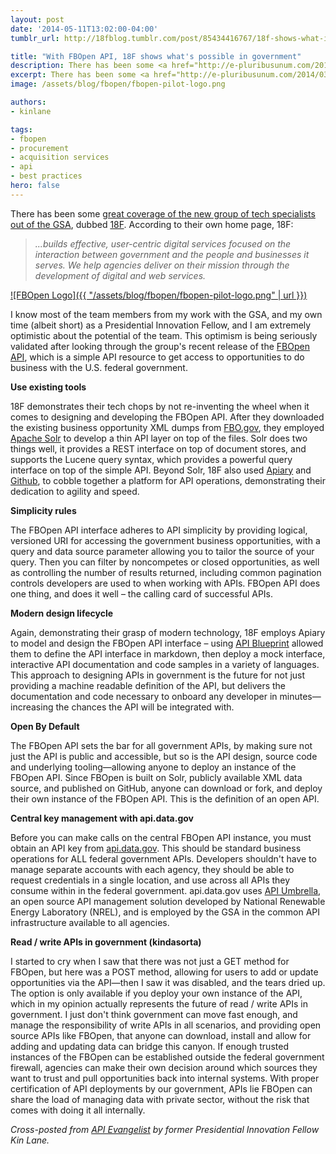```yaml
---
layout: post
date: '2014-05-11T13:02:00-04:00'
tumblr_url: http://18fblog.tumblr.com/post/85434416767/18f-shows-what-is-possible-in-government-with-fbopen

title: "With FBOpen API, 18F shows what's possible in government"
description: There has been some <a href="http://e-pluribusunum.com/2014/03/12/at-18f-in-gsa-u-s-seeks-to-tap-the-success-of-the-u-k-s-government-digital-services/">great coverage of the new group of tech specialists out of the GSA</a>, dubbed <a href="https://18f.gsa.gov/">18F</a>.
excerpt: There has been some <a href="http://e-pluribusunum.com/2014/03/12/at-18f-in-gsa-u-s-seeks-to-tap-the-success-of-the-u-k-s-government-digital-services/">great coverage of the new group of tech specialists out of the GSA</a>, dubbed <a href="https://18f.gsa.gov/">18F</a>.
image: /assets/blog/fbopen/fbopen-pilot-logo.png

authors:
- kinlane

tags:
- fbopen
- procurement
- acquisition services
- api
- best practices
hero: false
---
```


There has been some [great coverage of the new group of tech specialists
out of the
GSA](http://e-pluribusunum.com/2014/03/12/at-18f-in-gsa-u-s-seeks-to-tap-the-success-of-the-u-k-s-government-digital-services/),
dubbed [18F](https://18f.gsa.gov/). According to their own home page,
18F:

> *...builds effective, user-centric digital services focused on the
> interaction between government and the people and businesses it
> serves. We help agencies deliver on their mission through the
> development of digital and web services.*

[![FBOpen
Logo]({{ "/assets/blog/fbopen/fbopen-pilot-logo.png" | url }})](https://fbopen.gsa.gov)

I know most of the team members from my work with the GSA, and my own
time (albeit short) as a Presidential Innovation Fellow, and I am
extremely optimistic about the potential of the team. This optimism is
being seriously validated after looking through the group's recent
release of the [FBOpen API](http://docs.fbopen.apiary.io), which is a
simple API resource to get access to opportunities to do business with
the U.S. federal government.

**Use existing tools**

18F demonstrates their tech chops by not re-inventing the wheel when it
comes to designing and developing the FBOpen API. After they downloaded
the existing business opportunity XML dumps from
[FBO.gov](https://www.fbo.gov), they employed [Apache
Solr](https://lucene.apache.org/solr/) to develop a thin API layer on
top of the files. Solr does two things well, it provides a REST
interface on top of document stores, and supports the Lucene query
syntax, which provides a powerful query interface on top of the simple
API. Beyond Solr, 18F also used [Apiary](https://apiary.io) and
[Github](https://github.com), to cobble together a platform for API
operations, demonstrating their dedication to agility and speed.

**Simplicity rules**

The FBOpen API interface adheres to API simplicity by providing
logical, versioned URI for accessing the government business
opportunities, with a query and data source parameter allowing you to
tailor the source of your query. Then you can filter by noncompetes or
closed opportunities, as well as controlling the number of results
returned, including common pagination controls developers are used to
when working with APIs. FBOpen API does one thing, and does it well –
the calling card of successful APIs.

**Modern design lifecycle**

Again, demonstrating their grasp of modern technology, 18F employs
Apiary to model and design the FBOpen API interface – using [API
Blueprint](https://apiblueprint.org) allowed them to define the API
interface in markdown, then deploy a mock interface, interactive API
documentation and code samples in a variety of languages. This approach
to designing APIs in government is the future for not just providing a
machine readable definition of the API, but delivers the documentation
and code necessary to onboard any developer in minutes—increasing the
chances the API will be integrated with.

**Open By Default**

The FBOpen API sets the bar for all government APIs, by making sure not
just the API is public and accessible, but so is the API design, source
code and underlying tooling—allowing anyone to deploy an instance of the
FBOpen API. Since FBOpen is built on Solr, publicly available XML data
source, and published on GitHub, anyone can download or fork, and deploy
their own instance of the FBOpen API. This is the definition of an open
API.

**Central key management with api.data.gov**

Before you can make calls on the central FBOpen API instance, you must
obtain an API key from [api.data.gov](https://api.data.gov). This should
be standard business operations for ALL federal government APIs.
Developers shouldn't have to manage separate accounts with each agency,
they should be able to request credentials in a single location, and use
across all APIs they consume within in the federal government.
api.data.gov uses [API Umbrella](https://github.com/NREL/api-umbrella),
an open source API management solution developed by National Renewable
Energy Laboratory (NREL), and is employed by the GSA in the common API
infrastructure available to all agencies.

**Read / write APIs in government (kindasorta)**

I started to cry when I saw that there was not just a GET method for
FBOpen, but here was a POST method, allowing for users to add or update
opportunities via the API—then I saw it was disabled, and the tears
dried up. The option is only available if you deploy your own instance
of the API, which in my opinion actually represents the future of read /
write APIs in government. I just don't think government can move fast
enough, and manage the responsibility of write APIs in all scenarios,
and providing open source APIs like FBOpen, that anyone can download,
install and allow for adding and updating data can bridge this canyon.
If enough trusted instances of the FBOpen can be established outside the
federal government firewall, agencies can make their own decision around
which sources they want to trust and pull opportunities back into
internal systems. With proper certification of API deployments by our
government, APIs lie FBOpen can share the load of managing data with
private sector, without the risk that comes with doing it all
internally.

*Cross-posted from [API Evangelist](https://apievangelist.com/2014/04/08/18f-shows-what-is-possible-in-government-with-fbopen-api/) by former Presidential Innovation Fellow Kin Lane.*
